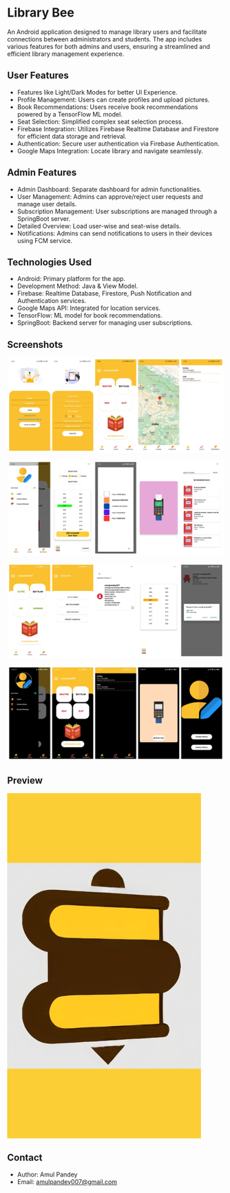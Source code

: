 # **Library Bee**

An Android application designed to manage library users and facilitate connections between administrators and students. The app includes various features for both admins and users, ensuring a streamlined and efficient library management experience.

## **User Features**

* Features like Light/Dark Modes for better UI Experience.
* Profile Management: Users can create profiles and upload pictures.
* Book Recommendations: Users receive book recommendations powered by a TensorFlow ML model.
* Seat Selection: Simplified complex seat selection process.
* Firebase Integration: Utilizes Firebase Realtime Database and Firestore for efficient data storage and retrieval.
* Authentication: Secure user authentication via Firebase Authentication.
* Google Maps Integration: Locate library and navigate seamlessly.

## **Admin Features**

* Admin Dashboard: Separate dashboard for admin functionalities.
* User Management: Admins can approve/reject user requests and manage user details.
* Subscription Management: User subscriptions are managed through a SpringBoot server.
* Detailed Overview: Load user-wise and seat-wise details.
* Notifications: Admins can send notifications to users in their devices using FCM service.

## **Technologies Used**

* Android: Primary platform for the app.
* Development Method: Java & View Model.
* Firebase: Realtime Database, Firestore, Push Notification and Authentication services.
* Google Maps API: Integrated for location services.
* TensorFlow: ML model for book recommendations.
* SpringBoot: Backend server for managing user subscriptions.

## **Screenshots**

<p align="center">
<img alt="Overview1"  src="https://github.com/AmulPandey/Library_Bee/blob/main/app/src/main/assets/LibraryScreenshot1.jpg">
</p>
<p align="center">
<img alt="Overview2"  src="https://github.com/AmulPandey/Library_Bee/blob/main/app/src/main/assets/LibraryScreenshot2.jpg">
</p>
<p align="center">
<img alt="Overview3"  src="https://github.com/AmulPandey/Library_Bee/blob/main/app/src/main/assets/LibraryScreenshot3.jpg">
</p>
<p align="center">
<img alt="Overview4"  src="https://github.com/AmulPandey/Library_Bee/blob/main/app/src/main/assets/LibraryScreenshot4.jpg">
</p>

## **Preview**

[![Thumbnail Preview](https://raw.githubusercontent.com/AmulPandey/Library_Bee/main/app/src/main/assets/thumbnail.jpg)](https://github.com/user-attachments/assets/5e9d1d2e-1f89-418b-a9f3-74205e1ac145)


## Contact

* Author: Amul Pandey
* Email: amulpandey007@gmail.com

